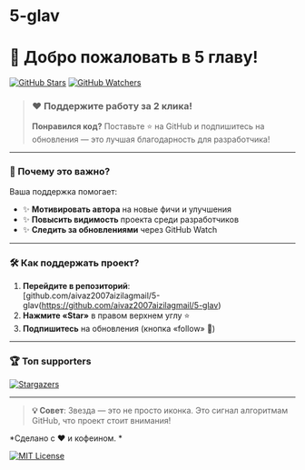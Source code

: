 # 5-glav
# 🚀 Добро пожаловать в 5 главу!

[![GitHub Stars](https://img.shields.io/github/stars/aivaz2007aizilagmail/5-glav?style=for-the-badge&logo=github&color=yellow)](https://github.com/aivaz2007aizilagmail/5-glav/stargazers)
[![GitHub Watchers](https://img.shields.io/github/watchers/aivaz2007aizilagmail/5-glav?style=for-the-badge&logo=github&color=blue)](https://github.com/aivaz2007aizilagmail/5-glav/subscriptions)

> ### ❤️ Поддержите работу за 2 клика!
> **Понравился код?** Поставьте ⭐ на GitHub и подпишитесь на обновления — это лучшая благодарность для разработчика!

---

### 🌟 Почему это важно?
Ваша поддержка помогает:
- ✨ **Мотивировать автора** на новые фичи и улучшения
- ✨ **Повысить видимость** проекта среди разработчиков
- ✨ **Следить за обновлениями** через GitHub Watch

---

### 🛠️ Как поддержать проект?
1. **Перейдите в репозиторий**:  
   [github.com/aivaz2007aizilagmail/5-glav(https://github.com/aivaz2007aizilagmail/5-glav)
2. **Нажмите «Star»** в правом верхнем углу ⭐
3. **Подпишитесь** на обновления (кнопка «follow» 👀)

---

### 🏆 Топ supporters
[![Stargazers](https://contrib.rocks/image?repo=aivaz2007aizilagmail/5-glav)](https://github.com/aivaz2007aizilagmail/5-glav/graphs/contributors)

---

> **💡 Совет**: Звезда — это не просто иконка. Это сигнал алгоритмам GitHub, что проект стоит внимания!

*Сделано с ❤️ и кофеином. *

[![MIT License](https://img.shields.io/badge/License-MIT-green.svg)](https://choosealicense.com/licenses/mit/)
